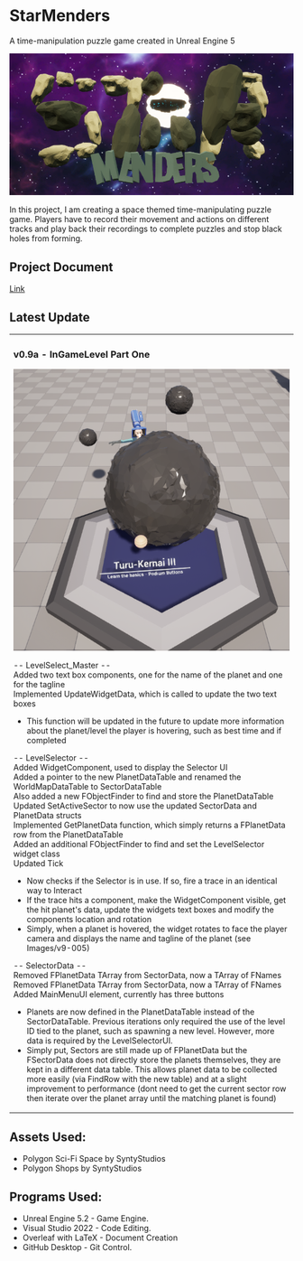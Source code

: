 # StarMenders

 A time-manipulation puzzle game created in Unreal Engine 5

 <p align="center">
  <img src="https://github.com/profdambledore/StarMenders/blob/main/Images/logov2.PNG" />
</p>

 In this project, I am creating a space themed time-manipulating puzzle game.  Players have to record their movement and actions on different tracks and play back their recordings to complete puzzles and stop black holes from forming.

## Project Document
 
 [Link](https://github.com/profdambledore/StarMenders/blob/main/Docs/Star_Menders.pdf)

 ## Latest Update
<table><tr><td valign="center" width="100%">

### v0.9a - InGameLevel Part One

 <p align="center">
  <img src="https://github.com/profdambledore/StarMenders/blob/main/Images/v9-005.PNG" />
</p>

-- LevelSelect_Master  --<br>
Added two text box components, one for the name of the planet and one for the tagline<br>
Implemented UpdateWidgetData, which is called to update the two text boxes<br>
- This function will be updated in the future to update more information about the planet/level the player is hovering, such as best time and if completed<br>

-- LevelSelector  --<br>
Added WidgetComponent, used to display the Selector UI<br>
Added a pointer to the new PlanetDataTable and renamed the WorldMapDataTable to SectorDataTable<br>
Also added a new FObjectFinder to find and store the PlanetDataTable<br>
Updated SetActiveSector to now use the updated SectorData and PlanetData structs<br>
Implemented GetPlanetData function, which simply returns a FPlanetData row from the PlanetDataTable<br>
Added an additional FObjectFinder to find and set the LevelSelector widget class<br>
Updated Tick<br>
 - Now checks if the Selector is in use.  If so, fire a trace in an identical way to Interact
 - If the trace hits a component, make the WidgetComponent visible, get the hit planet's data, update the widgets text boxes and modify the components location and rotation<br>
 - Simply, when a planet is hovered, the widget rotates to face the player camera and displays the name and tagline of the planet (see Images/v9-005)<br>

-- SelectorData  --<br>
Removed FPlanetData TArray from SectorData, now a TArray of FNames<br>
Removed FPlanetData TArray from SectorData, now a TArray of FNames<br>
Added MainMenuUI element, currently has three buttons<br>
- Planets are now defined in the PlanetDataTable instead of the SectorDataTable.  Previous iterations only required the use of the level ID tied to the planet, such as spawning a new level.  However, more data is required by the LevelSelectorUI.<br>
 - Simply put, Sectors are still made up of FPlanetData but the FSectorData does not directly store the planets themselves, they are kept in a different data table.  This allows planet data to be collected more easily (via FindRow with the new table) and at a slight improvement to performance (dont need to get the current sector row then iterate over the planet array until the matching planet is found)<br>

</td></tr></tr></table> 
<!---
## Overview Videos

<!---<table><tr><td valign="center" width="100%">
 
[![IMAGE ALT TEXT](http://img.youtube.com/vi/XMy0BoMvCBQ/0.jpg)](https://youtu.be/XMy0BoMvCBQ "Tileset Generator Overview") 

[![IMAGE ALT TEXT](http://img.youtube.com/vi/gtHHQCKSiKg/0.jpg)](https://youtu.be/gtHHQCKSiKg "Example of Tileset Generator") 

</td></tr></tr></table> 
-->
 ## Assets Used:
- Polygon Sci-Fi Space by SyntyStudios
- Polygon Shops by SyntyStudios

## Programs Used:
- Unreal Engine 5.2 - Game Engine.
- Visual Studio 2022 - Code Editing.
- Overleaf with LaTeX - Document Creation
- GitHub Desktop - Git Control. 
